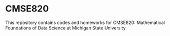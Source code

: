 # CMSE820
This repository contains codes and homeworks for CMSE820: Mathematical Foundations of Data Science at Michigan State University

